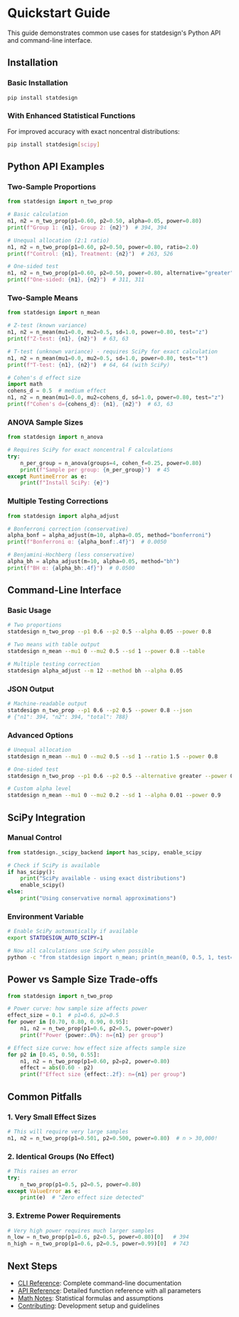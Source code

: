 # Quickstart Guide

This guide demonstrates common use cases for statdesign's Python API and command-line interface.

## Installation

### Basic Installation

```bash
pip install statdesign
```

### With Enhanced Statistical Functions

For improved accuracy with exact noncentral distributions:

```bash
pip install statdesign[scipy]
```

## Python API Examples

### Two-Sample Proportions

```python
from statdesign import n_two_prop

# Basic calculation
n1, n2 = n_two_prop(p1=0.60, p2=0.50, alpha=0.05, power=0.80)
print(f"Group 1: {n1}, Group 2: {n2}")  # 394, 394

# Unequal allocation (2:1 ratio)
n1, n2 = n_two_prop(p1=0.60, p2=0.50, power=0.80, ratio=2.0)
print(f"Control: {n1}, Treatment: {n2}")  # 263, 526

# One-sided test
n1, n2 = n_two_prop(p1=0.60, p2=0.50, power=0.80, alternative="greater")
print(f"One-sided: {n1}, {n2}")  # 311, 311
```

### Two-Sample Means

```python
from statdesign import n_mean

# Z-test (known variance)
n1, n2 = n_mean(mu1=0.0, mu2=0.5, sd=1.0, power=0.80, test="z")
print(f"Z-test: {n1}, {n2}")  # 63, 63

# T-test (unknown variance) - requires SciPy for exact calculation
n1, n2 = n_mean(mu1=0.0, mu2=0.5, sd=1.0, power=0.80, test="t")
print(f"T-test: {n1}, {n2}")  # 64, 64 (with SciPy)

# Cohen's d effect size
import math
cohens_d = 0.5  # medium effect
n1, n2 = n_mean(mu1=0.0, mu2=cohens_d, sd=1.0, power=0.80, test="z")
print(f"Cohen's d={cohens_d}: {n1}, {n2}")  # 63, 63
```

### ANOVA Sample Sizes

```python
from statdesign import n_anova

# Requires SciPy for exact noncentral F calculations
try:
    n_per_group = n_anova(groups=4, cohen_f=0.25, power=0.80)
    print(f"Sample per group: {n_per_group}")  # 45
except RuntimeError as e:
    print(f"Install SciPy: {e}")
```

### Multiple Testing Corrections

```python
from statdesign import alpha_adjust

# Bonferroni correction (conservative)
alpha_bonf = alpha_adjust(m=10, alpha=0.05, method="bonferroni")
print(f"Bonferroni α: {alpha_bonf:.4f}")  # 0.0050

# Benjamini-Hochberg (less conservative)
alpha_bh = alpha_adjust(m=10, alpha=0.05, method="bh")
print(f"BH α: {alpha_bh:.4f}")  # 0.0500
```

## Command-Line Interface

### Basic Usage

```bash
# Two proportions
statdesign n_two_prop --p1 0.6 --p2 0.5 --alpha 0.05 --power 0.8

# Two means with table output
statdesign n_mean --mu1 0 --mu2 0.5 --sd 1 --power 0.8 --table

# Multiple testing correction
statdesign alpha_adjust --m 12 --method bh --alpha 0.05
```

### JSON Output

```bash
# Machine-readable output
statdesign n_two_prop --p1 0.6 --p2 0.5 --power 0.8 --json
# {"n1": 394, "n2": 394, "total": 788}
```

### Advanced Options

```bash
# Unequal allocation
statdesign n_mean --mu1 0 --mu2 0.5 --sd 1 --ratio 1.5 --power 0.8

# One-sided test
statdesign n_two_prop --p1 0.6 --p2 0.5 --alternative greater --power 0.8

# Custom alpha level
statdesign n_mean --mu1 0 --mu2 0.2 --sd 1 --alpha 0.01 --power 0.9
```

## SciPy Integration

### Manual Control

```python
from statdesign._scipy_backend import has_scipy, enable_scipy

# Check if SciPy is available
if has_scipy():
    print("SciPy available - using exact distributions")
    enable_scipy()
else:
    print("Using conservative normal approximations")
```

### Environment Variable

```bash
# Enable SciPy automatically if available
export STATDESIGN_AUTO_SCIPY=1

# Now all calculations use SciPy when possible
python -c "from statdesign import n_mean; print(n_mean(0, 0.5, 1, test='t'))"
```

## Power vs Sample Size Trade-offs

```python
from statdesign import n_two_prop

# Power curve: how sample size affects power
effect_size = 0.1  # p1=0.6, p2=0.5
for power in [0.70, 0.80, 0.90, 0.95]:
    n1, n2 = n_two_prop(p1=0.6, p2=0.5, power=power)
    print(f"Power {power:.0%}: n={n1} per group")

# Effect size curve: how effect size affects sample size  
for p2 in [0.45, 0.50, 0.55]:
    n1, n2 = n_two_prop(p1=0.60, p2=p2, power=0.80)
    effect = abs(0.60 - p2)
    print(f"Effect size {effect:.2f}: n={n1} per group")
```

## Common Pitfalls

### 1. Very Small Effect Sizes

```python
# This will require very large samples
n1, n2 = n_two_prop(p1=0.501, p2=0.500, power=0.80)  # n > 30,000!
```

### 2. Identical Groups (No Effect)

```python
# This raises an error
try:
    n_two_prop(p1=0.5, p2=0.5, power=0.80)
except ValueError as e:
    print(e)  # "Zero effect size detected"
```

### 3. Extreme Power Requirements

```python
# Very high power requires much larger samples
n_low = n_two_prop(p1=0.6, p2=0.5, power=0.80)[0]   # 394
n_high = n_two_prop(p1=0.6, p2=0.5, power=0.99)[0]  # 743
```

## Next Steps

- [CLI Reference](cli.md): Complete command-line documentation
- [API Reference](api.md): Detailed function reference with all parameters
- [Math Notes](math.md): Statistical formulas and assumptions
- [Contributing](contributing.md): Development setup and guidelines

